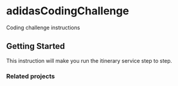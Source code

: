 # adidasCodingChallenge
Coding challenge instructions

## Getting Started
This instruction will make you run the itinerary service step to step.

### Related projects
